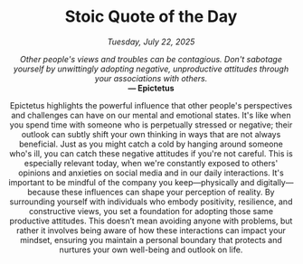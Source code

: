 <h1 align="center">Stoic Quote of the Day</h1>
<p align="center"><em><!--START_SECTION:current-date-->
Tuesday, July 22, 2025
<!--END_SECTION:current-date--></em></p>
<p align="center">
    <em><!--START_SECTION:quote-text-->
Other people's views and troubles can be contagious. Don't sabotage yourself by unwittingly adopting negative, unproductive attitudes through your associations with others.
<!--END_SECTION:quote-text--></em><br>
    <strong>— <!--START_SECTION:quote-author-->
Epictetus
<!--END_SECTION:quote-author--></strong>
</p>

<p align="center" style="max-width:600px;margin:0 auto;">
<!--START_SECTION:quote-interpretation-->
Epictetus highlights the powerful influence that other people's perspectives and challenges can have on our mental and emotional states. It's like when you spend time with someone who is perpetually stressed or negative; their outlook can subtly shift your own thinking in ways that are not always beneficial. Just as you might catch a cold by hanging around someone who's ill, you can catch these negative attitudes if you're not careful. This is especially relevant today, when we're constantly exposed to others' opinions and anxieties on social media and in our daily interactions. It's important to be mindful of the company you keep—physically and digitally—because these influences can shape your perception of reality. By surrounding yourself with individuals who embody positivity, resilience, and constructive views, you set a foundation for adopting those same productive attitudes. This doesn’t mean avoiding anyone with problems, but rather it involves being aware of how these interactions can impact your mindset, ensuring you maintain a personal boundary that protects and nurtures your own well-being and outlook on life.
<!--END_SECTION:quote-interpretation-->
</p>
